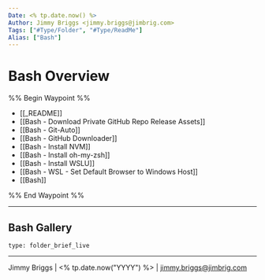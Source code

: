 ```yaml
---
Date: <% tp.date.now() %>
Author: Jimmy Briggs <jimmy.briggs@jimbrig.com>
Tags: ["#Type/Folder", "#Type/ReadMe"]
Alias: ["Bash"]
---
```


# Bash Overview

%% Begin Waypoint %%
- [[_README]]
- [[Bash - Download Private GitHub Repo Release Assets]]
- [[Bash - Git-Auto]]
- [[Bash - GitHub Downloader]]
- [[Bash - Install NVM]]
- [[Bash - Install oh-my-zsh]]
- [[Bash - Install WSLU]]
- [[Bash - WSL - Set Default Browser to Windows Host]]
- [[Bash]]

%% End Waypoint %%

***

## Bash Gallery

 
```ccard
type: folder_brief_live
```
 

***

Jimmy Briggs | <% tp.date.now("YYYY") %> | <jimmy.briggs@jimbrig.com>



